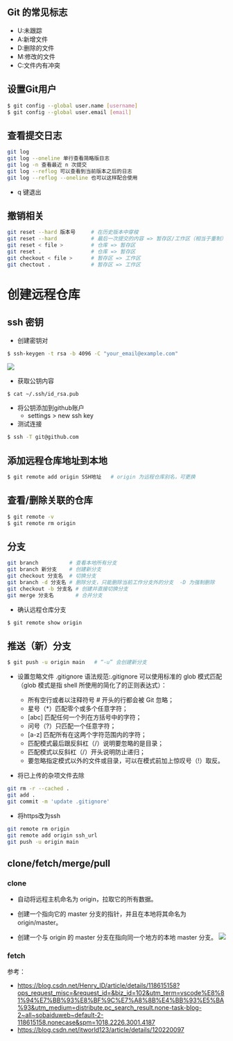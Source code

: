 ## Git 的常见标志
-   U:未跟踪
-   A:新增文件
-   D:删除的文件
-   M:修改的文件
-   C:文件内有冲突

## 设置Git用户
```bash
$ git config --global user.name [username]
$ git config --global user.email [email]
```
## 查看提交日志
```bash
git log
git log --oneline 单行查看简略版日志
git log -n 查看最近 n 次提交
git log --reflog 可以查看到当前版本之后的日志
git log --reflog --oneline 也可以这样配合使用
```
-   q 键退出
## 撤销相关
```bash
git reset --hard 版本号     # 在历史版本中穿梭
git reset --hard           # 最后一次提交的内容 => 暂存区/工作区（相当于重制）
git reset < file >         # 仓库 => 暂存区
git reset .                # 仓库 => 暂存区
git checkout < file >      # 暂存区 => 工作区
git chectout .             # 暂存区 => 工作区
```

# 创建远程仓库
## ssh 密钥
-   创建密钥对
```bash
$ ssh-keygen -t rsa -b 4096 -C "your_email@example.com"
```
![](https://cdn.jsdelivr.net/gh/baoblei/imgs_md/20230304203709.png)
-  获取公钥内容
```bash
$ cat ~/.ssh/id_rsa.pub
```
-   将公钥添加到github账户
    -  settings > new ssh key
-   测试连接
```bash
$ ssh -T git@github.com
```
## 添加远程仓库地址到本地
```bash
$ git remote add origin SSH地址   # origin 为远程仓库别名，可更换
```
## 查看/删除关联的仓库
```bash
$ git remote -v
$ git remote rm origin
```

## 分支
```bash
git branch          # 查看本地所有分支
git branch 新分支    # 创建新分支
git checkout 分支名  # 切换分支
git branch -d 分支名 # 删除分支，只能删除当前工作分支外的分支  -D 为强制删除
git checkout -b 分支名 # 创建并直接切换分支
git merge 分支名       # 合并分支
```
  
-   确认远程仓库分支
```bash
$ git remote show origin 
```
## 推送（新）分支
```bash
$ git push -u origin main   # “-u” 会创建新分支
```
- 设置忽略文件
  .gitignore
  语法规范:.gitignore 可以使用标准的 glob 模式匹配（glob 模式是指 shell 所使用的简化了的正则表达式）：

    -   所有空行或者以注释符号 # 开头的行都会被 Git 忽略；
    -   星号（*）匹配零个或多个任意字符；
    -   [abc] 匹配任何一个列在方括号中的字符；
    -   问号（?）只匹配一个任意字符；
    -   [a-z] 匹配所有在这两个字符范围内的字符；
    -   匹配模式最后跟反斜杠（/）说明要忽略的是目录；
    -   匹配模式以反斜杠（/）开头说明防止递归；
    -   要忽略指定模式以外的文件或目录，可以在模式前加上惊叹号（!）取反。
- 将已上传的杂项文件去除
```bash
git rm -r --cached .
git add .
git commit -m 'update .gitignore'
```
-   将https改为ssh
```bash
git remote rm origin
git remote add origin ssh_url
git push -u origin main
```

## clone/fetch/merge/pull
### clone 
- 自动将远程主机命名为 origin，拉取它的所有数据。

- 创建一个指向它的 master 分支的指针，并且在本地将其命名为 origin/master。

- 创建一个与 origin 的 master 分支在指向同一个地方的本地 master 分支。
![](https://cdn.jsdelivr.net/gh/baoblei/imgs_md/20230304211628.png)
  
### fetch




参考：
-   https://blog.csdn.net/Henry_ID/article/details/118615158?ops_request_misc=&request_id=&biz_id=102&utm_term=vscode%E8%81%94%E7%BB%93%E8%BF%9C%E7%A8%8B%E4%BB%93%E5%BA%93&utm_medium=distribute.pc_search_result.none-task-blog-2~all~sobaiduweb~default-2-118615158.nonecase&spm=1018.2226.3001.4187
-   https://blog.csdn.net/itworld123/article/details/120220097